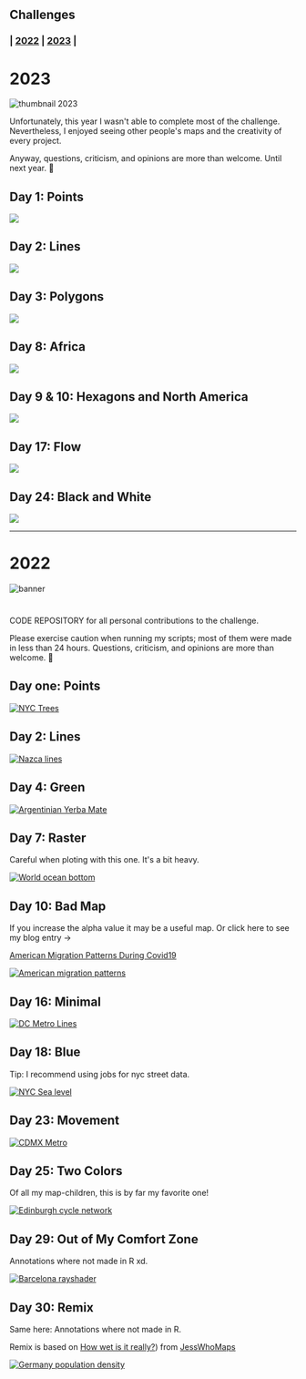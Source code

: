 ## Challenges
### | [2022](https://github.com/AntonioAlegriaH/30-day-map/#2022) | [2023](https://github.com/AntonioAlegriaH/30-day-map?tab=readme-ov-file#2023) |


# 2023

![](resources/2023_30map-challenge.png "thumbnail 2023")

Unfortunately, this year I wasn't able to complete most of the challenge. Nevertheless, I enjoyed seeing other people's maps and the creativity of every project.

Anyway, questions, criticism, and opinions are more than welcome. Until next year. :mate:

## **Day 1: Points**

[![](2023_scripts/day-1-points/points-final.png)](https://github.com/AntonioAlegriaH/30-day-map/blob/main/2023_scripts/day-1-points/day1-wifi-access-points.R)

## **Day 2: Lines**

[![](2023_scripts/day-2-lines/day2-lines-final.png)](https://github.com/AntonioAlegriaH/30-day-map/blob/main/2023_scripts/day-2-lines/day2-glasgow-subway-line.R)

## Day 3: Polygons

[![](2023_scripts/day-3-polygons/arboledas-caba.png)](https://github.com/AntonioAlegriaH/30-day-map/blob/main/2023_scripts/day-3-polygons/day3-caba-arbolado.R)

## Day 8: Africa

[![](2023_scripts/day-8-africa/aot-final.png)](https://github.com/AntonioAlegriaH/30-day-map/blob/main/2023_scripts/day-8-africa/day8-aot-africa.R)

## Day 9 & 10: Hexagons and North America

[![](2023_scripts/day-9-hex/dental-clinics-2.png)](https://github.com/AntonioAlegriaH/30-day-map/blob/main/2023_scripts/day-9-hex/day9-dental-clinics.R)

## Day 17: Flow

[![](2023_scripts/day-17-flow/commuting_zones_final.png)](https://github.com/AntonioAlegriaH/30-day-map/blob/main/2023_scripts/day-17-flow/day17-commuting-zones.R)

## Day 24: Black and White

[![](2023_scripts/day-24-black-and-white/popo-izta-final.png)](https://github.com/AntonioAlegriaH/30-day-map/blob/main/2023_scripts/day-24-black-and-white/day24-black-and-white.R)

------------------------------------------------------------------------

# 2022

![](resources/2022_30map-challenge.png "banner")

# 

CODE REPOSITORY for all personal contributions to the challenge.

Please exercise caution when running my scripts; most of them were made in less than 24 hours. Questions, criticism, and opinions are more than welcome. :mate:

## Day one: Points

[![](2022_scripts/day-1-points/plot-assemble-1.png "NYC Trees")](https://github.com/AntonioAlegriaH/30-day-map/blob/main/2022_scripts/day-1-points/1-points_1.Rmd)

## Day 2: Lines

[![](2022_scripts/day-2-lines/plots-assemble-1.png "Nazca lines")](https://github.com/AntonioAlegriaH/30-day-map/blob/main/2022_scripts/day-2-lines/2-lines_1.Rmd)

## Day 4: Green

[![](2022_scripts/day-4-green/test_2.png "Argentinian Yerba Mate")](https://github.com/AntonioAlegriaH/30-day-map/blob/main/2022_scripts/day-4-green/4-green.Rmd)

## Day 7: Raster

Careful when ploting with this one. It's a bit heavy.

[![](2022_scripts/day-7-raster/test_raw_final.png "World ocean bottom")](https://github.com/AntonioAlegriaH/30-day-map/blob/main/2022_scripts/day-7-raster/1-raster.Rmd)

## Day 10: Bad Map

If you increase the alpha value it may be a useful map. Or click here to see my blog entry ->

[American Migration Patterns During Covid19](https://antonioalegria.io/posts/2022/08/american-migration-during-covid19/)

[![](2022_scripts/day-10-bad-map/day10-badmap.png "American migration patterns")](https://github.com/AntonioAlegriaH/30-day-map/blob/main/2022_scripts/day-10-bad-map/1-day10%20bad%20map.Rmd)

## Day 16: Minimal

[![](2022_scripts/day-16-minimal/dc_metro_5.png "DC Metro Lines")](https://github.com/AntonioAlegriaH/30-day-map/blob/main/2022_scripts/day-16-minimal/washigton_metro_lines.R)

## Day 18: Blue

Tip: I recommend using jobs for nyc street data.

[![](2022_scripts/day-18-blue/blue-sea-level_final.png "NYC Sea level")](https://github.com/AntonioAlegriaH/30-day-map/blob/main/2022_scripts/day-18-blue/2-blue-nyc.R)

## Day 23: Movement

[![](2022_scripts/day-23-movement/day23-movement.gif "CDMX Metro")](https://github.com/AntonioAlegriaH/30-day-map/blob/main/2022_scripts/day-23-movement/1-movement.R)

## Day 25: Two Colors

Of all my map-children, this is by far my favorite one!

[![](2022_scripts/day-25-two-colors/Edinburgh-cycle.png "Edinburgh cycle network")](https://github.com/AntonioAlegriaH/30-day-map/blob/main/2022_scripts/day-25-two-colors/1-two-colors.R)

## Day 29: Out of My Comfort Zone

Annotations where not made in R xd.

[![](2022_scripts/day-29-Out/day29-out.png "Barcelona rayshader")](https://github.com/AntonioAlegriaH/30-day-map/blob/main/2022_scripts/day-29-Out/1-Out.R)

## Day 30: Remix

Same here: Annotations where not made in R.

Remix is based on [How wet is it really?](https://twitter.com/JessWhoMaps/status/1589564901412196354?s=20&t=9kxCjyF32gK32yGvEvG4dw)) from [JessWhoMaps](https://twitter.com/JessWhoMaps)

[![](2022_scripts/day-31-remix/day30-remix.png "Germany population density")](https://github.com/AntonioAlegriaH/30-day-map/blob/main/2022_scripts/day-31-remix/1-remix.R)
